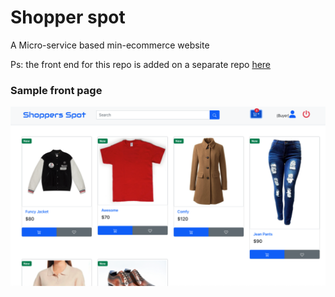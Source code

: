 # Shopper spot

A Micro-service based min-ecommerce website

Ps: the front end for this repo is added on a separate repo <a href = "https://github.com/aregawihalefom/Shoppers-Spot-UI">here </a>


### Sample front page

![alt text](https://github.com/aregawihalefom/Shoppers-Spot/blob/master/src/main/resources/static/shoppers-spot.png)

